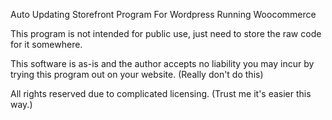 Auto Updating Storefront Program For Wordpress Running Woocommerce

This program is not intended for public use, just need to store the raw code for it somewhere.

This software is as-is and the author accepts no liability you may incur by trying this program out on your website. (Really don't do this)

All rights reserved due to complicated licensing. (Trust me it's easier this way.)